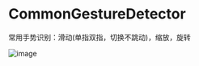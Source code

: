 # CommonGestureDetector
常用手势识别：滑动(单指双指，切换不跳动)，缩放，旋转

![image](https://github.com/UI-Animation-Chen/CommonGestureDetector/blob/master/Gif/common%20gesture.gif)
